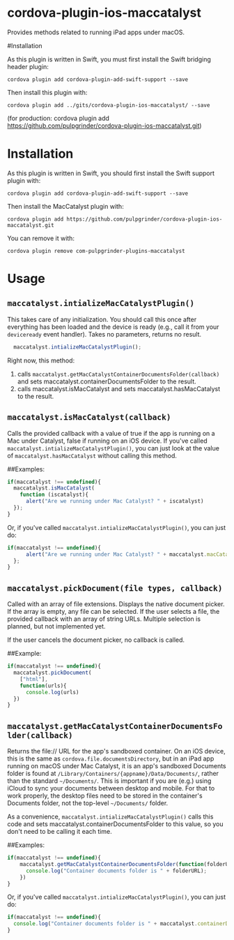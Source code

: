 # cordova-plugin-ios-maccatalyst

Provides methods related to running iPad apps under macOS.

#Installation

As this plugin is written in Swift, you must first install the Swift bridging header plugin:

`cordova plugin add cordova-plugin-add-swift-support --save`

Then install this plugin with:

`cordova plugin add ../gits/cordova-plugin-ios-maccatalyst/ --save`

(for production: cordova plugin add https://github.com/pulpgrinder/cordova-plugin-ios-maccatalyst.git)

# Installation

As this plugin is written in Swift, you should first install the Swift support plugin with:

`cordova plugin add cordova-plugin-add-swift-support --save`

Then install the MacCatalyst plugin with:

`cordova plugin add https://github.com/pulpgrinder/cordova-plugin-ios-maccatalyst.git`

You can remove it with:

`cordova plugin remove com-pulpgrinder-plugins-maccatalyst`


# Usage

## `maccatalyst.intializeMacCatalystPlugin()`

This takes care of any initialization. You should call this once after everything has been loaded and the device is ready (e.g., call it from your `deviceready` event handler). Takes no parameters, returns no result.

```javascript
  maccatalyst.intializeMacCatalystPlugin();
```

Right now, this method:

1. calls `maccatalyst.getMacCatalystContainerDocumentsFolder(callback)` and sets maccatalyst.containerDocumentsFolder to the result.
1. calls maccatalyst.isMacCatalyst and sets maccatalyst.hasMacCatalyst to the result.

## `maccatalyst.isMacCatalyst(callback)`

Calls the provided callback with a value of true if the app is running on a Mac under Catalyst, false if running on an iOS device. If you've called `maccatalyst.intializeMacCatalystPlugin()`, you can just look at the value of `maccatalyst.hasMacCatalyst` without calling this method.

##Examples:
```javascript
if(maccatalyst !== undefined){ 
  maccatalyst.isMacCatalyst(
    function (iscatalyst){
      alert("Are we running under Mac Catalyst? " + iscatalyst)
  });
}
```
Or, if you've called `maccatalyst.intializeMacCatalystPlugin()`, you can just do:

```javascript
if(maccatalyst !== undefined){ 
      alert("Are we running under Mac Catalyst? " + maccatalyst.macCatalystEnvironment)
  };
}
```

## `maccatalyst.pickDocument(file types, callback)`

Called with an array of file extensions. Displays the native document picker. If the array is empty, any file can be selected.
If the user selects a file, the provided callback with an array of string URLs. Multiple selection is planned, but not implemented yet. 

If the user cancels the document picker, no callback is called.

##Example:
```javascript
if(maccatalyst !== undefined){ 
  maccatalyst.pickDocument(
    ["html"],
    function(urls){
      console.log(urls)
  })
}
```

## `maccatalyst.getMacCatalystContainerDocumentsFolder(callback)`

Returns the file:// URL for the app's sandboxed container. On an iOS device, this is the same as `cordova.file.documentsDirectory`, but in an iPad app running on macOS under Mac Catalyst, it is  an app's sandboxed Documents folder is found at `/Library/Containers/{appname}/Data/Documents/`, rather than the standard `~/Documents/`. This is important if you are (e.g.) using iCloud to sync your documents between desktop and mobile. For that to work properly, the desktop files need to be stored in the container's Documents folder, not the top-level `~/Documents/` folder.

As a convenience, `maccatalyst.intializeMacCatalystPlugin()` calls this code and sets maccatalyst.containerDocumentsFolder to this value, so you don't need to be calling it each time.

##Examples:
```javascript
if(maccatalyst !== undefined){ 
    maccatalyst.getMacCatalystContainerDocumentsFolder(function(folderURL){
      console.log("Container documents folder is " + folderURL);
    })
}
```

Or, if you've called `maccatalyst.intializeMacCatalystPlugin()`, you can just do:

```javascript
if(maccatalyst !== undefined){ 
  console.log("Container documents folder is " + maccatalyst.containerDocumentsFolder);
}
```




